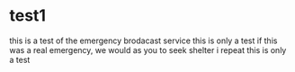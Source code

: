 # test1
this is a test of the emergency brodacast service 
this is only a test 
if this was a real emergency, we would as you to seek shelter 
i repeat 
this is only a test
